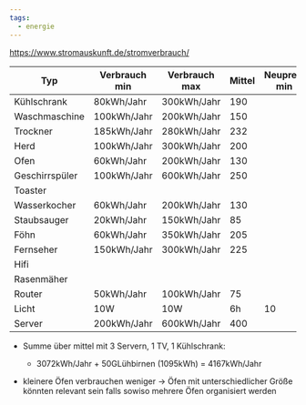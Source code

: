 ```yaml
---
tags:
  - energie
---
```

https://www.stromauskunft.de/stromverbrauch/

|Typ|Verbrauch min| Verbrauch max|Mittel|Neupreis min| Neupreis max|Menge min| Menge max|
|-|-|-|-|-|-|-|-|
|Kühlschrank|80kWh/Jahr|300kWh/Jahr|190|||1|1|
|Waschmaschine|100kWh/Jahr|200kWh/Jahr|150|||1|1|
|Trockner|185kWh/Jahr|280kWh/Jahr|232|||0|1|
|Herd|100kWh/Jahr|300kWh/Jahr|200|||1|2|
|Ofen|60kWh/Jahr|200kWh/Jahr|130|||1|3|
|Geschirrspüler|100kWh/Jahr|600kWh/Jahr|250|||1|2|
|Toaster||||||||
|Wasserkocher|60kWh/Jahr|200kWh/Jahr|130|||||
|Staubsauger|20kWh/Jahr|150kWh/Jahr|85|||||
|Föhn|60kWh/Jahr|350kWh/Jahr|205|||||
|Fernseher|150kWh/Jahr|300kWh/Jahr|225|||||
|Hifi||||||||
|Rasenmäher||||||||
|Router|50kWh/Jahr|100kWh/Jahr|75|||1|1|
|Licht|10W|10W|6h|10||5|100|
|Server|200kWh/Jahr|600kWh/Jahr|400|||1|3|

- Summe über mittel mit 3 Servern, 1 TV, 1 Kühlschrank:
	- 3072kWh/Jahr + 50GLühbirnen (1095kWh) = 4167kWh/Jahr

- kleinere Öfen verbrauchen weniger -> Öfen mit unterschiedlicher Größe könnten relevant sein falls sowiso mehrere Öfen organisiert werden